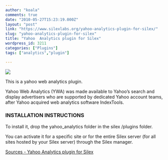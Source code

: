 ```yaml
---
author: "koala"
comments: true
date: "2010-05-27T15:23:19.000Z"
layout: "post"
link: "https://www.silexlabs.org/yahoo-analytics-plugin-for-silex/"
slug: "yahoo-analytics-plugin-for-silex"
title: "Yahoo  Analytics plugin for Silex"
wordpress_id: 3211
categories: ["Plugins"]
tags: ["analytics","plugin"]

---
```

![](https://www.silexlabs.org/wp-content/uploads/2010/10/plugin4.png)

This is a yahoo web analytics plugin.

Yahoo Web Analytics (YWA) was made available to Yahoo’s search and display advertisers who are supported by dedicated Yahoo account teams, after Yahoo acquired web analytics software IndexTools.


### INSTALLATION INSTRUCTIONS


To install it, drop the yahoo_analytics folder in the silex /plugins folder.

You can activate it for a specific site or for the entire Silex server (for all sites hosted by your Silex server) through the Silex manager.

[Sources - Yahoo Analytics plugin for Silex](https://www.silexlabs.org/?attachment_id=997)

